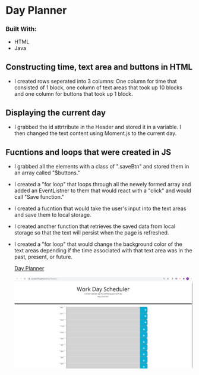  # Day Planner
### Built With:
  * HTML
  * Java

## Constructing time, text area and buttons in HTML
 
 *  I created rows seperated into 3 columns: 
     One column for time that consisted of 1 block, one column 
     of text areas that took up 10 blocks and one column for buttons
     that took up 1 block.
 

## Displaying the current day
* I grabbed the id attrtribute in the Header and stored it in a variable.
  I then changed the text content using Moment.js to the current day.

## Fucntions  and loops that were created in JS

*  I grabbed all the elements with a class of ".saveBtn" and stored them 
   in an array called "$buttons."

*  I created a "for loop" that loops through all the newely formed array and added an EventListner to them that would react with a "click" and would call "Save function."

*  I created a fucntion that would take the user's input into the text areas and save them to local storage.

*  I created another function that retrieves the saved data from local storage so that the text will persist when the page is refreshed.

* I created a "for loop" that would change the background color of the text areas depending if the time associated with that text area
was in the past, present, or future. 

  [Day Planner](https://cocoder555.github.io/Day-Planner-/)

   ![Day Planner](./assets/Screenshot%20.png)


